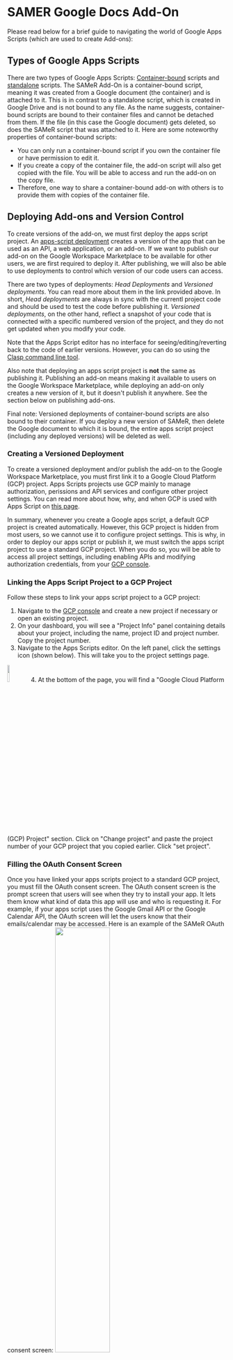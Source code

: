 # SAMER Google Docs Add-On
Please read below for a brief guide to navigating the world of Google Apps Scripts (which are used to create Add-ons):

## Types of Google Apps Scripts 
There are two types of Google Apps Scripts: [Container-bound](https://developers.google.com/apps-script/guides/bound) scripts and [standalone](https://developers.google.com/apps-script/guides/standalone) scripts. The SAMeR Add-On is a container-bound script, meaning it was created from a Google document (the container) and is attached to it. This is in contrast to a standalone script, which is created in Google Drive and is not bound to any file. As the name suggests, container-bound scripts are bound to their container files and cannot be detached from them. If the file (in this case the Google document) gets deleted, so does the SAMeR script that was attached to it. Here are some noteworthy properties of container-bound scripts:
- You can only run a container-bound script if you own the container file or have permission to edit it.
- If you create a copy of the container file, the add-on script will also get copied with the file. You will be able to access and run the add-on on the copy file.
- Therefore, one way to share a container-bound add-on with others is to provide them with copies of the container file.

## Deploying Add-ons and Version Control
To create versions of the add-on, we must first deploy the apps script project. An [apps-script deployment](https://developers.google.com/apps-script/concepts/deployments) creates a version of the app that can be used as an API, a web application, or an add-on. If we want to publish our add-on on the Google Workspace Marketplace to be available for other users, we are first required to deploy it. After publishing, we will also be able to use deployments to control which version of our code users can access. 

There are two types of deployments: *Head Deployments* and *Versioned deployments*. You can read more about them in the link provided above. In short, *Head deployments* are always in sync with the currentl project code and should be used to test the code before publishing it. *Versioned deployments*, on the other hand, reflect a snapshot of your code that is connected with a specific numbered version of the project, and they do not get updated when you modify your code. 

Note that the Apps Script editor has no interface for seeing/editing/reverting back to the code of earlier versions. However, you can do so using the [Clasp command line tool](#clasp-deploy).

Also note that deploying an apps script project is **not** the same as publishing it. Publishing an add-on means making it available to users on the Google Workspace Marketplace, while deploying an add-on only creates a new version of it, but it doesn't publish it anywhere. See the section below on publishing add-ons.

Final note: Versioned deployments of container-bound scripts are also bound to their container. If you deploy a new version of SAMeR, then delete the Google document to which it is bound, the entire apps script project (including any deployed versions) will be deleted as well. 

### Creating a Versioned Deployment
To create a versioned deployment and/or publish the add-on to the Google Workspace Marketplace, you must first link it to a Google Cloud Platform (GCP) project. Apps Scripts projects use GCP mainly to manage authorization, perissions and API services and configure other project settings. You can read more about how, why, and when GCP is used with Apps Script on [this page](https://developers.google.com/apps-script/guides/cloud-platform-projects#switching_to_a_different_standard_gcp_project). 

In summary, whenever you create a Google apps script, a default GCP project is created automatically. However, this GCP project is hidden from most users, so we cannot use it to configure project settings. This is why, in order to deploy our apps script or publish it, we must switch the apps script project to use a standard GCP project. When you do so, you will be able to access all project settings, including enabling APIs and modifying authorization credentials, from your [GCP console](https://console.cloud.google.com/).

### Linking the Apps Script Project to a GCP Project
Follow these steps to link your apps script project to a GCP project:
1. Navigate to the [GCP console](https://console.cloud.google.com/) and create a new project if necessary or open an existing project.
2. On your dashboard, you will see a "Project Info" panel containing details about your project, including the name, project ID and project number. Copy the project number.
3. Navigate to the Apps Scripts editor. On the left panel, click the settings icon (shown below). This will take you to the project settings page.
<img src="images/settings-icon.png" width="10%"/>
4. At the bottom of the page, you will find a "Google Cloud Platform (GCP) Project" section. Click on "Change project" and paste the project number of your GCP project that you copied earlier. Click "set project".

### Filling the OAuth Consent Screen
Once you have linked your apps scripts project to a standard GCP project, you must fill the OAuth consent screen. The OAuth consent screen is the prompt screen that users will see when they try to install your app. It lets them know what kind of data this app will use and who is requesting it. For example, if your apps script uses the Google Gmail API or the Google Calendar API, the OAuth screen will let the users know that their emails/calendar may be accessed. Here is an example of the SAMeR OAuth consent screen:
<img src="images/oauth-consent-screen.png" width="50%"/>

To set up the OAuth consent screen, go to your GCP Console and do the following:
1. Choose the same GCP project you linked to the apps script project
2. Open the side menu on the left side of the screen
3. Go to "APIs & Services" > "OAuth consent screen"
4. Fill the information required by the page. Note that you will be asked about "scopes", which represent the kinds of permissions you need from the users to access their data (e.g. email data, google cloud storage data, etc.). The SAMeR add-on does not require any of these scopes, as it doesn't use any additional Google APIs. Therefore, you do not need to fill anything in this section. Note that you will also need to set the User type. You can always change the user type later on if you wish. 

Once you have filled the OAuth consent screen, you can finally create a versioned deployment of your apps script project. Follow the instructions [here](https://developers.google.com/apps-script/concepts/deployments#create_a_versioned_deployment) to create a new deployment.

## Using the Clasp Command Line Interface
Because container-bound scripts are attached to their containers and could be easily deleted, it's important to use other version control tools (like Git) to keep track of changes to the code and avoid losing any progress. Fortunately, Google provides an open-source command line tool that enables you to easily clone an apps script project to your local file system, from which you can push it to a Github repository. This tool is called [Clasp](https://developers.google.com/apps-script/guides/clasp).

Clasp is a command line interface that allows you to develop and manage Apps Script projects from your local machine rather than the online Apps Script editor. You can do the following using clasp:
- Develop apps scripts locally
- Download apps scripts projects from your Google drive to your local file system
- Edit apps scripts on your local file system, then push your changes to your drive
- Manage your versioned deployments

### Some Useful Clasp commands
The only requirement to install Clasp is to have Node.js installed on your machine. You can follow the installation instructions [here](https://developers.google.com/apps-script/guides/clasp#installation).

Clasp has a few, easy commands to use. Here are the main ones you may need to edit the SAMeR scripts on your local machine:
1. Login to your Google account using:
```
clasp login
```
2. Clone the SAMeR Apps Scripts using 
```
clasp clone <Script ID>
```
This command will clone all the SAMeR script files into the current folder. You can find the SAMeR Script ID by going to the **Apps Scripts Editor** > **Settings**, under the "IDs" section.

3. Download (pull) a script project
To pull the script project from the online editor to your local machine, run:
```
clasp pull
```
4. To upload the script project files from your local machine to the online editor, run:
```
clasp push
```
**Note that `clasp pull` will _replace_ all the apps scripts files in your local editor, and `clasp push` will *replace* all the apps scripts files in the online editor.** Therefore, make sure you avoid editing on your local machine and the online editor at the same time.

Also note that you can create a `.claspignore` file to specify which files should be ignored when you push/pull. By default, files that begin with `.` or that don't have an accepted file extension (`.html`, `.gs`, `.json`) will be ignored. 

### <a name="clasp-deploy"></a>Editing deployed versions using Clasp
You can use clasp to pull the code from a specific deployed version of your apps scripts project:
```
clasp pull --versionNumber <number>
```
Where `number` is the version number you want to pull. Note that, as mentioned above, the `pull` command will replace all the files in your local directory, so be careful to save your changes somewhere (e.g. Github) before pulling a certain version.

You can then 'revert' back to this version on the online editor by using `clasp push`. Again, note that this will replace all the existing files in the online editor, so make sure you save any changes (e.g. create a new version) before reverting to an old version.

If you make changes to this version and decide to redeploy it, you can do so using:
```
clasp deploy --deploymentId <deploymentID>
```
Where the `deploymentID` can be copied from the "Manage deployments" screen on the online editor. This will create a new version with the same deployment ID and archive the previous version. 

To see other clasp commands available, you can go through this [codelab](https://codelabs.developers.google.com/codelabs/clasp/#0). You can also find the full clasp documentation [here](https://github.com/google/clasp). 


## Publishing a Google Apps Script
To publish an add-on to the Google Workspace Marketplace, we must first deploy a version of the app. [This page](https://developers.google.com/workspace/marketplace/how-to-publish) provides a detailed guide on how to publish an add-on. If you created a versioned deployment, you'll have already completed the first 2 steps (linking the app to a GCP project and filling the OAuth consent screen). The final steps are:
- Enable the Google Marketplace SDK and configure your application.
 
    In the "App configuration" section, choose "Docs Add-on" as the application type, enter the Script ID (found under **Apps Scripts editor** > **Settings**), and choose a deployed version to publish. Note that, once you publish the add-on, you can always change the version accessible to your users by simply changing the version number in this section and clicking "save". When you do so, the new version will automatically be used for all users, even those who have already installed the add-on.

    Note that this section also allows you to choose the visibility of your application. Public visibility means that the add-on will be shown in browse or search results for all users. Private visibility means that the add-on will only be shown for users in your organization (NYU). Non-NYU users will not be able to find your add-on, even if they search for it. Once you select the visibility preference, you **cannot** change it later on, so please choose carefully. Whether you choose private or public, you also have the option of publishing the add-on as *unlisted*, which means that users can only access it using the direct URL, and it will not be shown on any browse or search results. The unlisted option can always be changed after publishing.

-  Create a store listing

    This involves uploading your icons, screenshots of how the app works, terms of service, privacy policy, and support URLs, etc. 

- Publish the application

Once you fill out the store listing form, you will be able to publish the application. If you chose the public visibility preference, your app will have to be reviewed by Google before being published. If you chose the private visibility, your app will be immediately published without being reviewed. 

Note that it takes a few minutes after publishing for the app to actually become available on the [Google Workspace Marketplace](https://workspace.google.com/marketplace). You can always unpublish the app later on if you wish. Once the app is published, people can install it through the Google Workspace Marketplace, and it will show up under "Add ons" on all of their Google docs.

**Note that if you publish an add-on that is a container-bound script (e.g. the SAMeR interface), then you delete the container file, users will not be able to install the add-on anymore. The store listing will still be displayed on the Google Workspace Markerplace, but if users try to install the app, they will face an error. Therefore, it is important to keep the original container-bound script even after you publish the app.**


